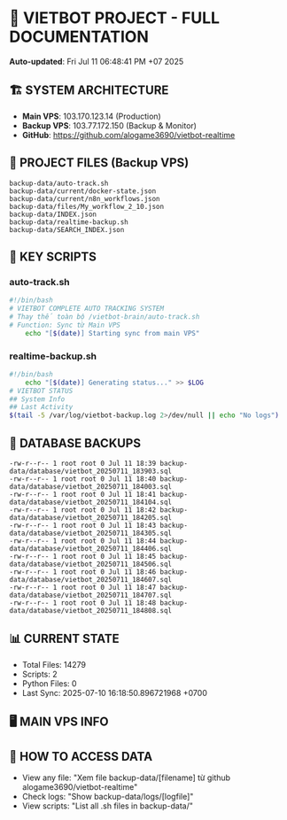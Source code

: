 # 🤖 VIETBOT PROJECT - FULL DOCUMENTATION
**Auto-updated**: Fri Jul 11 06:48:41 PM +07 2025

## 🏗️ SYSTEM ARCHITECTURE
- **Main VPS**: 103.170.123.14 (Production)
- **Backup VPS**: 103.77.172.150 (Backup & Monitor)
- **GitHub**: https://github.com/alogame3690/vietbot-realtime

## 📁 PROJECT FILES (Backup VPS)
```
backup-data/auto-track.sh
backup-data/current/docker-state.json
backup-data/current/n8n_workflows.json
backup-data/files/My_workflow_2_10.json
backup-data/INDEX.json
backup-data/realtime-backup.sh
backup-data/SEARCH_INDEX.json
```

## 🔧 KEY SCRIPTS
### auto-track.sh
```bash
#!/bin/bash
# VIETBOT COMPLETE AUTO TRACKING SYSTEM
# Thay thế toàn bộ /vietbot-brain/auto-track.sh
# Function: Sync từ Main VPS
    echo "[$(date)] Starting sync from main VPS"
```
### realtime-backup.sh
```bash
#!/bin/bash
    echo "[$(date)] Generating status..." >> $LOG
# VIETBOT STATUS
## System Info
## Last Activity
$(tail -5 /var/log/vietbot-backup.log 2>/dev/null || echo "No logs")
```

## 💾 DATABASE BACKUPS
```
-rw-r--r-- 1 root root 0 Jul 11 18:39 backup-data/database/vietbot_20250711_183903.sql
-rw-r--r-- 1 root root 0 Jul 11 18:40 backup-data/database/vietbot_20250711_184003.sql
-rw-r--r-- 1 root root 0 Jul 11 18:41 backup-data/database/vietbot_20250711_184104.sql
-rw-r--r-- 1 root root 0 Jul 11 18:42 backup-data/database/vietbot_20250711_184205.sql
-rw-r--r-- 1 root root 0 Jul 11 18:43 backup-data/database/vietbot_20250711_184305.sql
-rw-r--r-- 1 root root 0 Jul 11 18:44 backup-data/database/vietbot_20250711_184406.sql
-rw-r--r-- 1 root root 0 Jul 11 18:45 backup-data/database/vietbot_20250711_184506.sql
-rw-r--r-- 1 root root 0 Jul 11 18:46 backup-data/database/vietbot_20250711_184607.sql
-rw-r--r-- 1 root root 0 Jul 11 18:47 backup-data/database/vietbot_20250711_184707.sql
-rw-r--r-- 1 root root 0 Jul 11 18:48 backup-data/database/vietbot_20250711_184808.sql
```

## 📊 CURRENT STATE
- Total Files: 14279
- Scripts: 2
- Python Files: 0
- Last Sync: 2025-07-10 16:18:50.896721968 +0700

## 🖥️ MAIN VPS INFO


## 🚨 HOW TO ACCESS DATA
- View any file: "Xem file backup-data/[filename] từ github alogame3690/vietbot-realtime"
- Check logs: "Show backup-data/logs/[logfile]"
- View scripts: "List all .sh files in backup-data/"
